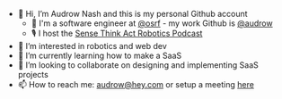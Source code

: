 - 👋 Hi, I’m Audrow Nash and this is my personal Github account
  - 🤖 I'm a software engineer at [@osrf](https://github.com/osrf) - my work Github is [@audrow](https://github.com/audrow)
  - 🎙️ I host the [Sense Think Act Robotics Podcast](https://sensethinkact.com/)
- 👀 I’m interested in robotics and web dev
- 🌱 I’m currently learning how to make a SaaS
- 💞️ I’m looking to collaborate on designing and implementing SaaS projects
- 📫 How to reach me: [audrow@hey.com](emailto:audrow@hey.com) or setup a meeting [here](https://calendly.com/audrow/25-minute-meeting-priority)
